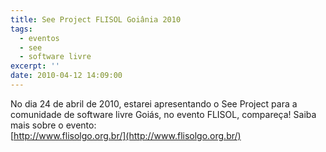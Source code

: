 ```yaml
---
title: See Project FLISOL Goiânia 2010
tags:
  - eventos
  - see
  - software livre
excerpt: ''
date: 2010-04-12 14:09:00
---
```


No dia 24 de abril de 2010, estarei apresentando o See Project para a comunidade de software livre Goiás, no evento FLISOL, compareça! Saiba mais sobre o evento:  
[http://www.flisolgo.org.br/](http://www.flisolgo.org.br/)